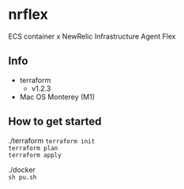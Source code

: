 # nrflex
ECS container x NewRelic Infrastructure Agent Flex  


## Info
- terraform
  - v1.2.3
- Mac OS Monterey (M1)

## How to get started

./terraform
`terraform init`  
`terraform plan`  
`terraform apply`  

./docker  
`sh pu.sh`

